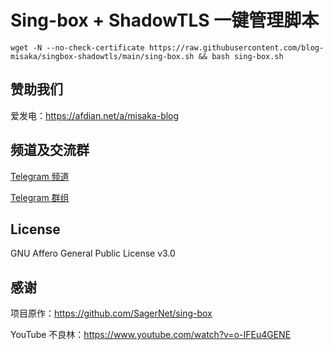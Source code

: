 # Sing-box + ShadowTLS 一键管理脚本

```shell
wget -N --no-check-certificate https://raw.githubusercontent.com/blog-misaka/singbox-shadowtls/main/sing-box.sh && bash sing-box.sh
```

## 赞助我们

爱发电：https://afdian.net/a/misaka-blog

## 频道及交流群

[Telegram 频道](https://t.me/misakablogchannel)

[Telegram 群组](https://t.me/+CLhpemKhaC8wZGIx)

## License

GNU Affero General Public License v3.0

## 感谢

项目原作：https://github.com/SagerNet/sing-box

YouTube 不良林：https://www.youtube.com/watch?v=o-IFEu4GENE
